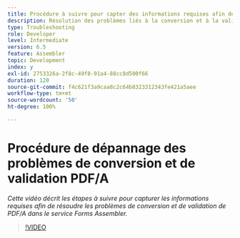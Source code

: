 ```yaml
---
title: Procédure à suivre pour capter des informations requises afin de résoudre les problèmes liés au PDF/A
description: Résolution des problèmes liés à la conversion et à la validation d’Assembler
type: Troubleshooting
role: Developer
level: Intermediate
version: 6.5
feature: Assembler
topic: Development
index: y
exl-id: 2753326a-2f8c-49f8-91a4-88cc8d500f66
duration: 120
source-git-commit: f4c621f3a9caa8c2c64b8323312343fe421a5aee
workflow-type: tm+mt
source-wordcount: '50'
ht-degree: 100%

---
```


# Procédure de dépannage des problèmes de conversion et de validation PDF/A

*Cette vidéo décrit les étapes à suivre pour capturer les informations requises afin de résoudre les problèmes de conversion et de validation de PDF/A dans le service Forms Assembler.*

>[!VIDEO](https://video.tv.adobe.com/v/335518?quality=12&learn=on)
